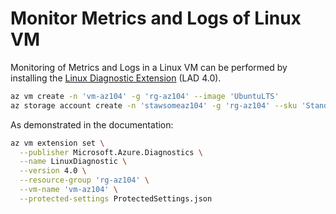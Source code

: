 # Monitor Metrics and Logs of Linux VM

Monitoring of Metrics and Logs in a Linux VM can be performed by installing the [Linux Diagnostic Extension](https://docs.microsoft.com/en-us/azure/virtual-machines/extensions/diagnostics-linux?tabs=azcli) (LAD 4.0).

```sh
az vm create -n 'vm-az104' -g 'rg-az104' --image 'UbuntuLTS'
az storage account create -n 'stawsomeaz104' -g 'rg-az104' --sku 'Standard_LRS'
```

As demonstrated in the documentation:

```sh
az vm extension set \
  --publisher Microsoft.Azure.Diagnostics \
  --name LinuxDiagnostic \
  --version 4.0 \
  --resource-group 'rg-az104' \
  --vm-name 'vm-az104' \
  --protected-settings ProtectedSettings.json
```